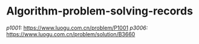 # Algorithm-problem-solving-records

*p1001:* https://www.luogu.com.cn/problem/P1001
*p3006:* https://www.luogu.com.cn/problem/solution/B3660
